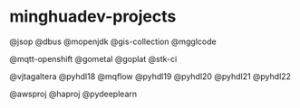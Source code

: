 # minghuadev-projects

@jsop @dbus @mopenjdk @gis-collection @mgglcode 

@mqtt-openshift @gometal @goplat @stk-ci 

@vjtagaltera @pyhdl18 @mqflow @pyhdl19 @pyhdl20 @pyhdl21 @pyhdl22 

@awsproj @haproj @pydeeplearn

